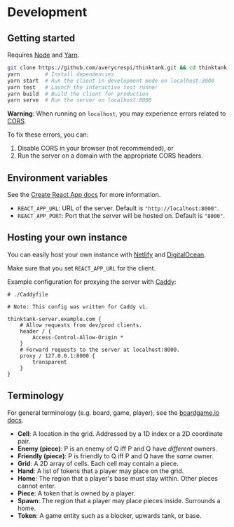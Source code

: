 # Development

## Getting started

Requires [Node](https://nodejs.org/en/) and [Yarn](https://yarnpkg.com/).

```sh
git clone https://github.com/averycrespi/thinktank.git && cd thinktank
yarn        # Install dependencies
yarn start  # Run the client in development mode on localhost:3000
yarn test   # Launch the interactive test runner
yarn build  # Build the client for production
yarn serve  # Run the server on localhost:8000
```

**Warning**: When running on `localhost`, you may experience errors related to [CORS](https://developer.mozilla.org/en-US/docs/Web/HTTP/CORS).

To fix these errors, you can:

1. Disable CORS in your browser (not recommended), or
2. Run the server on a domain with the appropriate CORS headers.

## Environment variables

See the [Create React App docs](https://create-react-app.dev/docs/adding-custom-environment-variables/) for more information.

- `REACT_APP_URL`: URL of the server. Default is `"http://localhost:8000"`.
- `REACT_APP_PORT`: Port that the server will be hosted on. Default is `"8000"`.

## Hosting your own instance

You can easily host your own instance with [Netlify](https://www.netlify.com/) and [DigitalOcean](https://www.digitalocean.com/).

Make sure that you set `REACT_APP_URL` for the client.

Example configuration for proxying the server with [Caddy](https://caddyserver.com/):

```
# ./Caddyfile

# Note: This config was written for Caddy v1.

thinktank-server.example.com {
    # Allow requests from dev/prod clients.
    header / {
        Access-Control-Allow-Origin *
    }
    # Forward requests to the server at localhost:8000.
    proxy / 127.0.0.1:8000 {
        transparent
    }
}
```

## Terminology

For general terminology (e.g. board, game, player), see the [boardgame.io docs](https://boardgame.io/documentation/#/).

- **Cell**: A location in the grid. Addressed by a 1D index or a 2D coordinate pair.
- **Enemy (piece)**: P is an enemy of Q iff P and Q have _different_ owners.
- **Friendly (piece)**: P is friendly to Q iff P and Q have the _same_ owner.
- **Grid**: A 2D array of cells. Each cell may contain a piece.
- **Hand**: A list of tokens that a player may place on the grid.
- **Home**: The region that a player's base must stay within. Other pieces cannot enter.
- **Piece**: A token that is owned by a player.
- **Spawn**: The region that a player may place pieces inside. Surrounds a home.
- **Token**: A game entity such as a blocker, upwards tank, or base.
